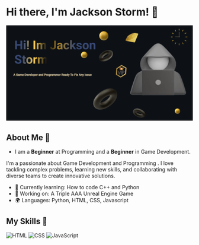 # Hi there, I'm Jackson Storm! 👋

![Banner Image](https://github.com/JacksonStorm99/JacksonStorm99/blob/main/Make%20your%20README.png?raw=true)

## About Me 🚀

- I am a __Beginner__ at Programming and a __Beginner__ in Game Development.

I'm a passionate about Game Development and Programming . I love tackling complex problems, learning new skills, and collaborating with diverse teams to create innovative solutions.

- 🌱 Currently learning: How to code C++ and Python
- 🔭 Working on: A Triple AAA Unreal Engine Game
- 🌍 Languages: Python, HTML, CSS, Javascript

## My Skills 🧠

![HTML](https://img.shields.io/badge/-HTML-E34F26?style=flat-square&logo=html5&logoColor=white)
![CSS](https://img.shields.io/badge/-CSS-1572B6?style=flat-square&logo=css3&logoColor=white)
![JavaScript](https://img.shields.io/badge/-JavaScript-F7DF1E?style=flat-square&logo=javascript&logoColor=black)
